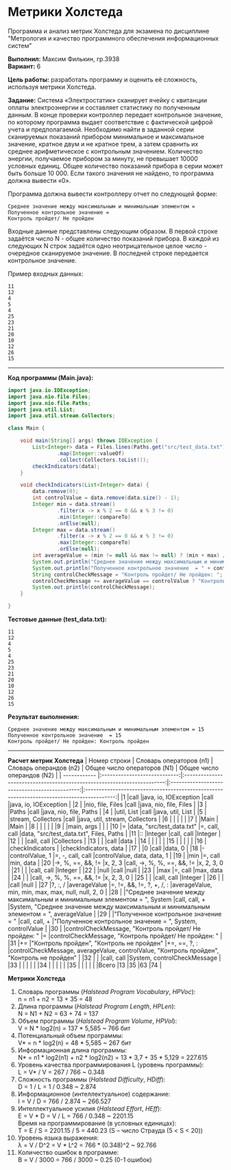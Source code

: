 # Метрики Холстеда
Программа и анализ метрик Холстеда для экзамена по дисциплине "Метрология и качество программного обеспечения информационных систем"

**Выполнил:** Максим Филькин, гр.3938  
**Вариант:** 6

**Цель работы:** разработать программу и оценить её сложность, используя метрики Холстеда.

**Задание:** Система «Электростатик» сканирует ячейку с квитанции оплаты электроэнергии и составляет статистику по полученным данным.  В конце проверки контроллер передает контрольное значение, по которому программа выдает соответствие с фактической цифрой учета и предполагаемой. Необходимо найти в заданной серии сканируемых показаний прибором минимальное и максимальное значение, кратное двум и не кратное трем, а затем сравнить их среднее арифметическое с контрольным значением. Количество энергии, получаемое прибором за минуту, не превышает 10000 условных единиц. Общее количество показаний прибора в серии может быть больше 10 000. Если такого значения не найдено, то программа должна вывести «0».

Программа должна вывести контроллеру отчет по следующей форме:
```
Среднее значение между максимальным и минимальным элементом =
Полученное контрольное значение =
Контроль пройдет/ Не пройден
```

Входные данные представлены следующим образом. В первой строке задаётся число N - общее количество показаний прибора. В каждой из следующих N строк задаётся одно неотрицательное целое число - очередное сканируемое значение. В последней строке передается контрольное значение. 

Пример входных данных:  
```
11  
12  
4  
5  
4  
25  
23  
21  
20  
10  
12  
26  
15
```
***
**Код программы (Main.java):**
```java
import java.io.IOException;
import java.nio.file.Files;
import java.nio.file.Paths;
import java.util.List;
import java.util.stream.Collectors;

class Main {

    void main(String[] args) throws IOException {
        List<Integer> data = Files.lines(Paths.get("src/test_data.txt"))
                .map(Integer::valueOf)
                .collect(Collectors.toList());
        checkIndicators(data);
    }

    void checkIndicators(List<Integer> data) {
        data.remove(0);
        int controlValue = data.remove(data.size() - 1);
        Integer min = data.stream()
                .filter(x -> x % 2 == 0 && x % 3 != 0)
                .min(Integer::compareTo)
                .orElse(null);
        Integer max = data.stream()
                .filter(x -> x % 2 == 0 && x % 3 != 0)
                .max(Integer::compareTo)
                .orElse(null);
        int averageValue = (min != null && max != null) ? (min + max) / 2 : 0;
        System.out.println("Среднее значение между максимальным и минимальным элементом = " + averageValue);
        System.out.println("Полученное контрольное значение  = " + controlValue);
        String controlCheckMessage = "Контроль пройдет/ Не пройден: ";
        controlCheckMessage += averageValue == controlValue ? "Контроль пройден" : "Контроль не пройден";
        System.out.println(controlCheckMessage);
    }

}
```
**Тестовые данные (test_data.txt):**
```
11  
12  
4  
5  
4  
25  
23  
21  
20  
10  
12  
26  
15
```
**Результат выполнения:**
```
Среднее значение между максимальным и минимальным элементом = 15
Полученное контрольное значение  = 15
Контроль пройдет/ Не пройден: Контроль пройден
```
***
**Расчет метрик Холстеда**
| Номер строки | Словарь операторов (n1)      | Словарь операндов (n2)                                                  | Общее число операторов (N1)                   | Общее число операндов (N2)                                                                |
| ------------ |:----------------------------:|:-----------------------------------------------------------------------:|:---------------------------------------------:|:-----------------------------------------------------------------------------------------:|
|1             |call                          |java, io, IOException                                                    |call                                           |java, io, IOException                                                                      |
|2             |                              |nio, file, Files                                                         |call                                           |java, nio, file, Files                                                                     |
|3             |                              |Paths                                                                    |call                                           |java, nio, file, Paths                                                                     |
|4             |                              |util, List                                                               |call                                           |java, util, List                                                                           |
|5             |                              |stream, Collectors                                                       |call                                           |java, util, stream, Collectors                                                             |
|6             |                              |                                                                         |                                               |                                                                                           |
|7             |                              |Main                                                                     |                                               |Main                                                                                       |
|8             |                              |                                                                         |                                               |                                                                                           |
|9             |                              |main, args                                                               |                                               |                                                                                           |
|10            |=                             |data, "src/test_data.txt"                                                |=, call, call                                  |data, "src/test_data.txt", Files, Paths                                                    |
|11            |::                            |Integer                                                                  |call, call                                     |Integer                                                                                    |
|12            |                              |                                                                         |call, call                                     |Collectors                                                                                 |
|13            |                              |                                                                         |call                                           |data                                                                                       |
|14            |                              |                                                                         |                                               |                                                                                           |
|15            |                              |                                                                         |                                               |                                                                                           |
|16            |                              |checkIndicators                                                          |                                               |checkIndicators, data                                                                      |
|17            |                              |0                                                                        |call                                           |data, 0                                                                                    |
|18            |-                             |controlValue, 1                                                          |=, -, call, call                               |controlValue, data, data, 1                                                                |
|19            |                              |min                                                                      |=, call                                        |min, data                                                                                  |
|20            |->, %, ==, &&, !=             |x, 2, 3                                                                  |call, ->, %, %, ==, &&, !=                     |x, 2, 3, 0                                                                                 |
|21            |                              |                                                                         |call, call                                     |Integer                                                                                    |
|22            |                              |null                                                                     |call                                           |null                                                                                       |
|23            |                              |max                                                                      |=, call                                        |max, data                                                                                  |
|24            |                              |                                                                         |call, ->, %, %, ==, &&, !=                     |x, 2, 3, 0                                                                                 |
|25            |                              |                                                                         |call, call                                     |Integer                                                                                    |
|26            |                              |                                                                         |call                                           |null                                                                                       |
|27            |?, :, /                       |averageValue                                                             |=, !=, &&, !=, ?, +, /, :                      |averageValue, min, min, max, max, null, null, 2, 0                                         |
|28            |                              |"Среднее значение между максимальным и минимальным элементом = ", System |call, call, +                                  |System, "Среднее значение между максимальным и минимальным элементом = ", averageValue     |
|29            |                              |"Полученное контрольное значение  = "                                    |call, call, +                                  |"Полученное контрольное значение  = ", System, controlValue                                |
|30            |                              |controlCheckMessage, "Контроль пройдет/ Не пройден: "                    |=                                              |controlCheckMessage, "Контроль пройдет/ Не пройден: "                                      |
|31            |+=                            |"Контроль пройден", "Контроль не пройден"                                |+=, ==, ?, :                                   |controlCheckMessage, averageValue, controlValue, "Контроль пройден", "Контроль не пройден" |
|32            |                              |                                                                         |call, call                                     |System, controlCheckMessage                                                                |
|33            |                              |                                                                         |                                               |                                                                                           |
|34            |                              |                                                                         |                                               |                                                                                           |
|35            |                              |                                                                         |                                               |                                                                                           |
|Всего         |13                            |35                                                                       |63                                             |74                                                                                          |

**Метрики Холстеда**

1. Словарь программы (*Halstead Program Vocabulary*, *HPVoc*):\
n = n1 + n2 = 13 + 35 = 48
2. Длина программы (*Halstead Program Length*, *HPLen*):\
N = N1 + N2 = 63 + 74 = 137
3. Объем программы (*Halstead Program Volume*, *HPVol*):\
V = N \* log2(n) = 137 \* 5,585 ~ 766 бит
4. Потенциальный объем программы:\
V\* = n \* log2(n) = 48 \* 5,585 ~ 267 бит
5. Информационная длина программы:\
N\* = n1 \* log2(n1) + n2 \* log2(n2) = 13 \* 3,7 + 35 \* 5,129 = 227.615
6. Уровень качества программирования L (уровень программы):\
L = V\* / V = 267 / 766 ~ 0.348
7. Сложность программы (*Halstead Difficulty*, *HDiff*):\
D = 1 / L = 1 / 0.348 ~ 2.874
8. Информационное (интеллектуальное) содержание:\
I = V / D = 766 / 2.874 ~ 266.527
9. Интеллектуальное усилия (*Halstead Effort*, *HEff*):\
E = V \* D = V / L = 766 / 0.348 ~ 2201.15\
Время на программирование (в условных единицах):\
T = E / S = 2201.15 / 5 = 440.23 (S – число Страуда (5 < S < 20))
10. Уровень языка выражения:\
λ = V / D^2 = V \* L^2 = 766 \* (0.348)^2 ~ 92.766
11. Количество ошибок в программе:\
В = V / 3000 = 766 / 3000 ~ 0.25 (0-1 ошибок)
